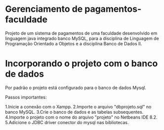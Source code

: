 # Gerenciamento de pagamentos-faculdade

Projeto de um sistema de pagamentos de uma faculdade desenvolvido em linguagem java integrado banco MySQL, para a disciplina de Linguagem de Programação Orientado a Objetos e a disciplina Banco de Dados II.

# Incorporando o projeto com o banco de dados

Por padrão o projeto está configurado para o banco de dados Mysql.

Passos importantes:


1.Inicie a conexão com o Xampp.
2.Importe o arquivo "dbprojeto.sql" no banco MySQL.
3.Crie o banco de dados e as tabelas subsequentes.
4.Importe o projeto com o nome do arquivo "projeto" no Netbeans IDE 8.2.
5.Adicione o JDBC driver conector do mysql nas bibliotecas.
